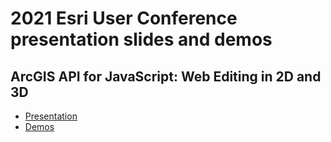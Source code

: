 # 2021 Esri User Conference presentation slides and demos

## ArcGIS API for JavaScript: Web Editing in 2D and 3D

* [Presentation](https://hgonzago.github.io/UC-Presentations/2021/web-editing/)
* [Demos](https://hgonzago.github.io/UC-Presentations/2021/web-editing/Demos/)
